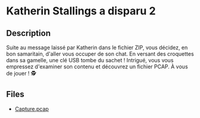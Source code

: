 # Katherin Stallings a disparu 2

## Description

Suite au message laissé par Katherin dans le fichier ZIP, vous décidez, en bon samaritain, d'aller vous occuper de son chat. En versant des croquettes dans sa gamelle, une clé USB tombe du sachet ! Intrigué, vous vous empressez d'examiner son contenu et découvrez un fichier PCAP. À vous de jouer ! 🕵️ 

## Files

- [Capture.pcap](Capture.pcap)
